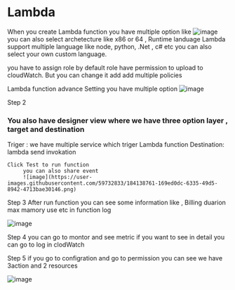 # Lambda 
 When you create Lambda function you have multiple option like 
    ![image](https://user-images.githubusercontent.com/59732833/184137155-64359e64-4ea1-4193-896b-b58ee1ba3934.png)
   you can also select archetecture like x86 or 64 , Runtime landuage Lambda support multiple language like node, python, .Net , c# etc 
   you can also select your own custom language.
   
you have to assign role by default role have permission to upload to cloudWatch. But you can change it add add multiple policies

Lambda function advance Setting you have multiple option
  ![image](https://user-images.githubusercontent.com/59732833/184137792-fcf0c78e-0f03-46ff-9fbd-f1b204e65134.png)


Step 2 
  ### You also have designer view where we have three option layer , target and destination
  
  Triger : we have multiple service which triger Lambda function
  Destination: lambda send invokation 
  
    Click Test to run function
         you can also share event 
         ![image](https://user-images.githubusercontent.com/59732833/184138761-169ed0dc-6335-49d5-8942-4713bae30146.png)

Step 3 
  After run function you can see some information like , Billing duarion max mamory use etc in function log
  
  ![image](https://user-images.githubusercontent.com/59732833/184139095-93721f4f-c1cd-4f7b-8004-ad74c6b00656.png)


Step 4
  you can go to montor and see metric if you want to see in detail you can go to log in clodWatch
   
Step 5
  if you go to configration and go to permission you can see we have 3action and 2 resources
  
  ![image](https://user-images.githubusercontent.com/59732833/184140081-948f48bc-5df3-46db-8c3c-58ba2db23977.png)
